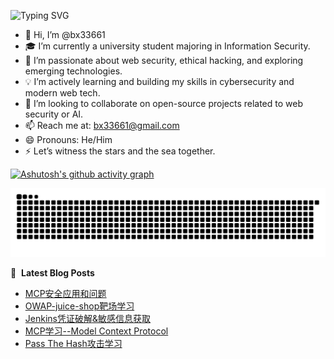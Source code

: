 ![Typing SVG](https://readme-typing-svg.demolab.com/?lines=I'm+BX)

- 👋 Hi, I’m @bx33661  
- 🎓 I’m currently a university student majoring in Information Security.  
- 🔐 I’m passionate about web security, ethical hacking, and exploring emerging technologies.  
- 💡 I’m actively learning and building my skills in cybersecurity and modern web tech.  
- 🤝 I’m looking to collaborate on open-source projects related to web security or AI.  
- 📫 Reach me at: bx33661@gmail.com  
- 😄 Pronouns: He/Him  
- ⚡ Let’s witness the stars and the sea together.  


[![Ashutosh's github activity graph](https://github-readme-activity-graph.vercel.app/graph?username=bx33661&bg_color=fffff0&color=708090&line=24292e&point=24292e&area=true&hide_border=true)](https://github.com/ashutosh00710/github-readme-activity-graph)


<picture>
  <source media="(prefers-color-scheme: dark)" srcset="https://raw.githubusercontent.com/bx33661/bx33661/output/github-contribution-grid-snake-dark.svg">
  <source media="(prefers-color-scheme: light)" srcset="https://raw.githubusercontent.com/bx33661/bx33661/output/github-contribution-grid-snake.svg">
  <img alt="github contribution grid snake animation" src="https://raw.githubusercontent.com/bx33661/bx33661/output/github-contribution-grid-snake.svg">
</picture>

📕 &nbsp;**Latest Blog Posts**
<!-- BLOG-POST-LIST:START -->
- [MCP安全应用和问题](https://www.bx33661.com/blog/mcp-security/)
- [OWAP-juice-shop靶场学习](https://www.bx33661.com/blog/juice-shop/)
- [Jenkins凭证破解&amp;敏感信息获取](https://www.bx33661.com/blog/jenkins-credential-crack/)
- [MCP学习--Model Context Protocol](https://www.bx33661.com/blog/mcp1/)
- [Pass The Hash攻击学习](https://www.bx33661.com/blog/passthehash/)
<!-- BLOG-POST-LIST:END -->


